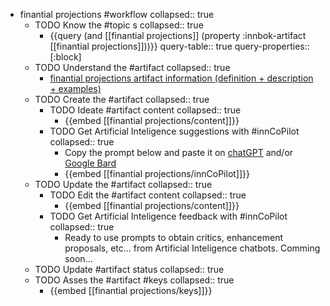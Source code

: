 
- finantial projections #workflow
   collapsed:: true
  - TODO Know the #topic s
    collapsed:: true
    - {{query (and [[finantial projections]] (property :innbok-artifact [[finantial projections]]))}}
      query-table:: true
      query-properties:: [:block]
  - TODO Understand the #artifact
    collapsed:: true
    - [finantial projections artifact information (definition + description + examples)](https://go.innbok.com/#/page/innBoK%2Ffinantial-projections%2Finfo)
  - TODO Create the #artifact
     collapsed:: true
    - TODO Ideate #artifact content
      collapsed:: true
      - {{embed [[finantial projections/content]]}}
    - TODO Get Artificial Inteligence suggestions with #innCoPilot
      collapsed:: true
      - Copy the prompt below and paste it on [chatGPT](https://chat.openai.com) and/or [Google Bard](https://bard.google.com/chat)
      - {{embed [[finantial projections/innCoPilot]]}}
  - TODO Update the #artifact
    collapsed:: true
    - TODO Edit the #artifact content
     collapsed:: true
      - {{embed [[finantial projections/content]]}}
    - TODO Get Artificial Inteligence feedback with #innCoPilot
      collapsed:: true
      - Ready to use prompts to obtain critics, enhancement proposals, etc... from Artificial Inteligence chatbots. Comming soon...
  - TODO Update #artifact status
    collapsed:: true
  - TODO Asses the #artifact #keys
    collapsed:: true
    - {{embed [[finantial projections/keys]]}}



